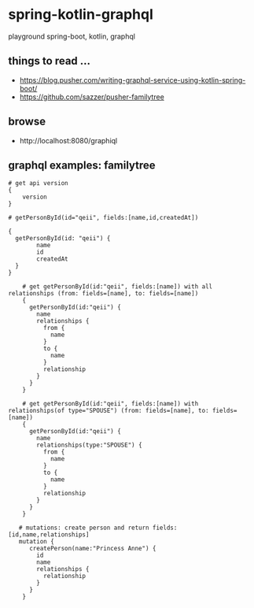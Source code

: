 # spring-kotlin-graphql
playground spring-boot, kotlin, graphql

## things to read ...
- https://blog.pusher.com/writing-graphql-service-using-kotlin-spring-boot/
- https://github.com/sazzer/pusher-familytree

## browse

- http://localhost:8080/graphiql

## graphql examples: familytree


```
# get api version
{
    version
}

```

```
# getPersonById(id="qeii", fields:[name,id,createdAt])

{
  getPersonById(id: "qeii") {
        name
        id
        createdAt
  }
}

```


```
    # get getPersonById(id:"qeii", fields:[name]) with all relationships (from: fields=[name], to: fields=[name])
    {
      getPersonById(id:"qeii") {
        name
        relationships {
          from {
            name
          }
          to {
            name
          }
          relationship
        }
      }
    }
```

```
    # get getPersonById(id:"qeii", fields:[name]) with relationships(of type="SPOUSE") (from: fields=[name], to: fields=[name])
    {
      getPersonById(id:"qeii") {
        name
        relationships(type:"SPOUSE") {
          from {
            name
          }
          to {
            name
          }
          relationship
        }
      }
    }
```

```
   # mutations: create person and return fields:[id,name,relationships]
   mutation {
      createPerson(name:"Princess Anne") {
        id
        name
        relationships {
          relationship
        }
      }
    }
```